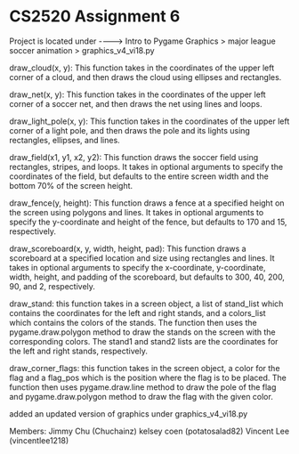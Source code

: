 # CS2520 Assignment 6

Project is located under ----> Intro to Pygame Graphics > major league soccer animation > graphics_v4_vi18.py

draw_cloud(x, y): This function takes in the coordinates of the upper left corner of a cloud, and then draws the cloud using ellipses and rectangles.

draw_net(x, y): This function takes in the coordinates of the upper left corner of a soccer net, and then draws the net using lines and loops.

draw_light_pole(x, y): This function takes in the coordinates of the upper left corner of a light pole, and then draws the pole and its lights using rectangles, ellipses, and lines.

draw_field(x1, y1, x2, y2): This function draws the soccer field using rectangles, stripes, and loops. It takes in optional arguments to specify the coordinates of the field, but defaults to the entire screen width and the bottom 70% of the screen height.

draw_fence(y, height): This function draws a fence at a specified height on the screen using polygons and lines. It takes in optional arguments to specify the y-coordinate and height of the fence, but defaults to 170 and 15, respectively.

draw_scoreboard(x, y, width, height, pad): This function draws a scoreboard at a specified location and size using rectangles and lines. It takes in optional arguments to specify the x-coordinate, y-coordinate, width, height, and padding of the scoreboard, but defaults to 300, 40, 200, 90, and 2, respectively.

draw_stand: this function takes in a screen object, a list of stand_list which contains the coordinates for the left and right stands, and a colors_list which contains the colors of the stands. The function then uses the pygame.draw.polygon method to draw the stands on the screen with the corresponding colors. The stand1 and stand2 lists are the coordinates for the left and right stands, respectively.

draw_corner_flags: this function takes in the screen object, a color for the flag and a flag_pos which is the position where the flag is to be placed. The function then uses pygame.draw.line method to draw the pole of the flag and pygame.draw.polygon method to draw the flag with the given color.

added an updated version of graphics under graphics_v4_vi18.py



Members: Jimmy Chu (Chuchainz)
kelsey coen (potatosalad82)
Vincent Lee (vincentlee1218)
